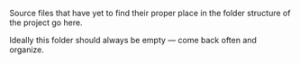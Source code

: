 Source files that have yet to find their proper place in the folder structure of the project go here.

Ideally this folder should always be empty — come back often and organize.
